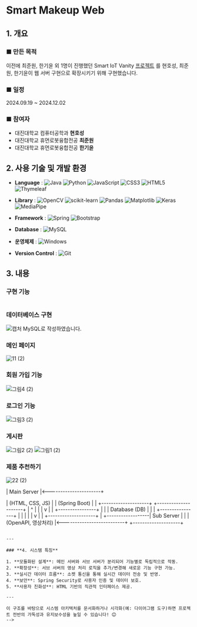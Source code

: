 # Smart Makeup Web
## 1. 개요

### ■ 만든 목적
 이전에 최준원, 한기윤 외 1명이 진행했던 Smart IoT Vanity [프로젝트](https://github.com/zecube/Smart_Makeup) 를 현호성, 최준원, 한기윤이 웹 서버 구현으로 확장시키기 위해 구현했습니다.


### ■ 일정
2024.09.19 ~ 2024.12.02

### ■ 참여자
- 대진대학교 컴퓨터공학과 **현호성**
- 대진대학교 휴먼로봇융합전공 **최준원**
- 대진대학교 휴먼로봇융합전공 **한기윤**

## 2. 사용 기술 및 개발 환경
- **Language** :
![Java](https://img.shields.io/badge/java-%23ED8B00.svg?style=for-the-badge&logo=openjdk&logoColor=white)
![Python](https://img.shields.io/badge/python-3670A0?style=for-the-badge&logo=python&logoColor=ffdd54)
![JavaScript](https://img.shields.io/badge/javascript-%23323330.svg?style=for-the-badge&logo=javascript&logoColor=%23F7DF1E)
![CSS3](https://img.shields.io/badge/css3-%231572B6.svg?style=for-the-badge&logo=css3&logoColor=white)
![HTML5](https://img.shields.io/badge/html5-%23E34F26.svg?style=for-the-badge&logo=html5&logoColor=white)
![Thymeleaf](https://img.shields.io/badge/Thymeleaf-%23005C0F.svg?style=for-the-badge&logo=Thymeleaf&logoColor=white)

- **Library** :
![OpenCV](https://img.shields.io/badge/opencv-%23white.svg?style=for-the-badge&logo=opencv&logoColor=white)
![scikit-learn](https://img.shields.io/badge/scikit--learn-%23F7931E.svg?style=for-the-badge&logo=scikit-learn&logoColor=white)
![Pandas](https://img.shields.io/badge/pandas-%23150458.svg?style=for-the-badge&logo=pandas&logoColor=white)
![Matplotlib](https://img.shields.io/badge/Matplotlib-%23ffffff.svg?style=for-the-badge&logo=Matplotlib&logoColor=black)
![Keras](https://img.shields.io/badge/Keras-%23D00000.svg?style=for-the-badge&logo=Keras&logoColor=white)
![MediaPipe](https://img.shields.io/badge/MediaPipe-%23150458.svg?style=for-the-badge&logo=MediaPipe&logoColor=white)

- **Framework** :
![Spring](https://img.shields.io/badge/spring-%236DB33F.svg?style=for-the-badge&logo=spring&logoColor=white)
![Bootstrap](https://img.shields.io/badge/bootstrap-%238511FA.svg?style=for-the-badge&logo=bootstrap&logoColor=white)

- **Database** :
![MySQL](https://img.shields.io/badge/mysql-4479A1.svg?style=for-the-badge&logo=mysql&logoColor=white)

- **운영체제** :
![Windows](https://img.shields.io/badge/Windows-0078D6?style=for-the-badge&logo=windows&logoColor=white)

- **Version Control** :
![Git](https://img.shields.io/badge/git-%23F05033.svg?style=for-the-badge&logo=git&logoColor=white)


## 3. 내용

### 구현 기능
#
### 데이터베이스 구현
![캡처](https://github.com/user-attachments/assets/46aa523b-6104-4259-b040-0c2bdafbbe25)
MySQL로 작성하였습니다.

### 메인 페이지
![11 (2)](https://github.com/user-attachments/assets/0c2ed386-b9fe-4c62-a68a-346cfe744447)

### 회원 가입 기능
![그림4 (2)](https://github.com/user-attachments/assets/70478c2f-840b-46b1-9f99-c63c6abec768)

### 로그인 기능
![그림3 (2)](https://github.com/user-attachments/assets/deee3f67-b335-4313-939f-da6522d1f371)

### 게시판
![그림2 (2)](https://github.com/user-attachments/assets/fc35b9b2-e91a-41e2-8066-f343e869e662)
![그림1 (2)](https://github.com/user-attachments/assets/45ffdfe3-80c9-4965-9445-4b1b7ee3e886)

### 제품 추천하기
![22 (2)](https://github.com/user-attachments/assets/354c8212-2c4f-48d3-bfe2-3826e4663245)

<!--
본 e2b06f
내추럴 스웨이드 d8a665
던 c59c63
에크루 fac7a7
웜 크림 c88d4f


Table member {
  member_id varchar(50) [pk, unique]
  member_password varchar(100)
  email varchar(50)
  phone varchar(20)
}

Table product_category {
  category varchar(50) [pk, unique]
}

Table makeup {
  makeup_id bigint [pk, increment]
  member_id varchar(50)
  category varchar(50)
  button_number int
  color_code varchar(20)
  opacity int
}

Table board {
  board_id bigint [pk, increment]
  member_id varchar(50)
  title varchar(50)
  content_text text
}

Table product {
  product_code bigint [pk, increment]
  product_name varchar(50)
  category varchar(50)
  Price int
}

Table image {
  image_code bigint [pk, increment]
  board_id bigint
  product_code bigint
  image_link varchar(100)
}

Table comment {
  comment_id bigint [pk, increment]
  board_id bigint
  member_id varchar(50)
  comment_content text
}

Ref: makeup.member_id > member.member_id
Ref: makeup.category > product_category.category

Ref: board.member_id > member.member_id

Ref: product.category > product_category.category

Ref: image.board_id > board.board_id
Ref: image.product_code > product.product_code

Ref: comment.board_id > board.board_id
Ref: comment.member_id > member.member_id


### **1. 주요 구성 요소**

1. **메인 서버**:
    - 기술 스택: Spring Boot, Spring Security
    - 주요 기능:
        - 홈페이지 소개 및 사용법 제공
        - 로그인/회원가입 기능
        - 사용자 데이터 저장 및 관리 (DB 연동)
        - 사용자 선택 UI 제공 및 처리
        - HTML 기반 사용자 인터페이스 제공
2. **서브 서버**:
    - 기술 스택: OpenAPI, 영상 처리 모듈(OpenCV)
    - 주요 기능:
        - 실시간 영상 처리 (얼굴 인식 및 화장 효과)
        - 메인 서버와의 소켓 통신
        - 사용자 입력 파라미터에 따른 이미지 연산
3. **데이터베이스(DB)**:
    - 기술 스택: MySQL
    - 메인 서버와 연동
    - 데이터 저장 항목:
        - 사용자 계정 정보 (ID, 비밀번호, 이메일, 전화번호)
        - 사용자 설정 정보 (스킨/입술 색상 및 투명도)
        - 화장품 제품 정보
        - 게시판 데이터 (게시글, 댓글 등)
4. **사용자 인터페이스(UI)**:
    - 기술 스택: HTML, CSS, JavaScript
    - 주요 기능:
        - 실시간 영상 스트리밍 표시
        - 화장 색상 및 투명도 설정 UI
        - 게시판 및 제품 정보 표시

---

### **2. 데이터 흐름**

### **A. 로그인 및 사용자 데이터 관리**

1. 사용자는 메인 서버의 로그인 페이지에서 로그인 시도.
2. 메인 서버는 Spring Security로 인증 후 데이터베이스에서 사용자 정보를 확인.
3. 인증 성공 시, 사용자 정보에 따라 개인화된 데이터(예: 저장된 화장 설정)를 메인 서버가 읽어 제공.

### **B. 실시간 화장 효과**

1. 사용자가 "화장하기" 버튼 클릭.
2. 메인 서버는 서브 서버와 소켓 통신을 시작.
3. 서브 서버는 사용자의 얼굴을 캠으로 읽어 실시간으로 영상 처리.
    - 영상 데이터를 JPG로 쪼개서 메인 서버로 전송.
4. 메인 서버는 받은 JPG 데이터를 HTML UI에 실시간으로 렌더링해 사용자에게 표시.
5. 사용자가 선택한 화장 색상/투명도는 POST 요청을 통해 서브 서버로 전달.
6. 서브 서버는 해당 매개변수로 영상 처리 로직을 수정해 실시간으로 반영.

### **C. 화장 제품 정보 표시**

1. 사용자가 "화장 제품" 버튼 클릭.
2. 메인 서버는 데이터베이스에서 제품 정보 테이블을 읽어 사용자에게 제품 목록 제공.
3. 로그인한 사용자라면, 저장된 화장 색상 정보와 연관된 제품에 강조(border) 표시.

### **D. 게시판 기능**

1. 사용자가 "화장품 톡톡" 버튼 클릭.
2. 메인 서버는 데이터베이스에서 게시판 테이블을 읽어 게시판 페이지 렌더링.
3. 로그인한 사용자는 게시글 작성 및 댓글 작성 가능.
4. 작성된 게시글/댓글은 메인 서버를 통해 데이터베이스에 저장.

---

### **3. 시스템 설계 다이어그램**

```
+--------------------+       +---------------------+
|     User (UI)      |<----->|    Main Server      |<----------------------+
| (HTML, CSS, JS)    |       | (Spring Boot)       |                       |
+--------------------+       +---------------------+                       |
       ^                           |                                       |
       |                           v                                       |
       |                   +----------------+                              |
       |                   |  Database (DB) |                              |
       |                   +----------------+                              |
       |                           |                                       |
       |                           v                                       |
       |                  +--------------------+                           |
       +------------------|   Sub Server       |                           |
                          | (OpenAPI, 영상처리) |<--------------------------+
                          +--------------------+

```

---

### **4. 시스템 특징**

1. **모듈화된 설계**: 메인 서버와 서브 서버가 분리되어 기능별로 독립적으로 작동.
2. **확장성**: 서브 서버의 영상 처리 로직을 추가/변경해 새로운 기능 구현 가능.
3. **실시간 데이터 흐름**: 소켓 통신을 통해 실시간 데이터 전송 및 반영.
4. **보안**: Spring Security로 사용자 인증 및 데이터 보호.
5. **사용자 친화성**: HTML 기반의 직관적 인터페이스 제공.

---

이 구조를 바탕으로 시스템 아키텍처를 문서화하거나 시각화(예: 다이어그램 도구)하면 프로젝트 전반의 가독성과 유지보수성을 높일 수 있습니다! 😊
-->
